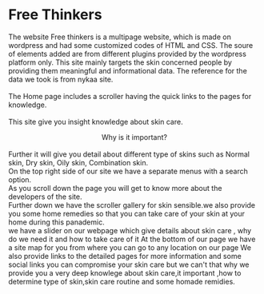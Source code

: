 # Free Thinkers
The website Free thinkers is a multipage website, which is made on wordpress and had some customized codes of HTML and CSS. The soure of elements added are from different plugins provided by the wordpress platform only. This site mainly targets the skin concerned people by providing them meaningful and informational data. The reference for the data we took is from nykaa site. <br /> <br />The Home page includes a scroller having the quick links to the pages for knowledge.<br/><br/> This site give you insight knowledge about skin care.<center>Why is it important?</center> <br /> Further it will give you detail about different type of skins such as Normal skin, Dry skin, Oily skin, Combination skin. <br/>On the top right side of our site we have a separate menus with a search option.<br/>As you scroll down the page you will get to know more about the developers of the site.<br/>Further down we have the scroller gallery for skin sensible.we also provide you some home remedies so that you can take care of your skin at your home during this panademic.<br/>
we have a slider on our webpage which give details about skin care , why do we need it and how to take care of it
At the bottom of our page we have a site map for you from where you can go to any location on our page 
We also provide links to the detailed pages for more information and some social links
you can compromise your skin care but we can't that why we provide you a very deep knowlege about skin care,it important ,how to determine type of skin,skin care routine and some homade remidies.
